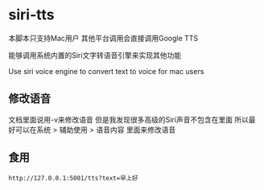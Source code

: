 # siri-tts
本脚本只支持Mac用户 其他平台调用会直接调用Google TTS

能够调用系统内置的Siri文字转语音引擎来实现其他功能

Use siri voice engine to convert text to voice for mac users

## 修改语音

文档里面说用-v来修改语音 但是我发现很多高级的Siri声音不包含在里面 所以最好可以在系统 > 辅助使用 > 语音内容 里面来修改语音

## 食用

```
http://127.0.0.1:5001/tts?text=早上好
```


